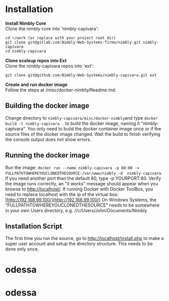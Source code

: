 Installation 
============

**Install Nimbly Core**<br />
Clone the nimbly core into 'nimbly-capivara':<br />

```
cd ~/work (or replace with your project root dir)
git clone git@gitlab.com:Nimbly-Web-Systems-firma/nimbly.git nimbly-capivara
cd nimbly-capivara
```

**Clone scaleup repos into Ext**<br />
Clone the nimbly-capivara repos into 'ext':<br />

```
git clone git@github.com:Nimbly-Web-Systems/nimbly-capivara.git ext
```

**Create and run docker image**<br />
Follow the steps at /misc/docker-nimbly/Readme.md:

Building the docker image
-------------------------
Change directory to `nimbly-capivara/misc/docker-nimbly`and type `docker build -t nimbly-capivara .` to build the docker image, naming it "nimbly-capivara". 
You only need to build the docker container image once or if the source files of the docker image changed. 
Wait the build to finish verifying the console output does not show errors.
 
Running the docker image
------------------------
Run the image: `docker run --name nimbly-capivara -p 80:80 -v FULLPATHTOWHEREYOUCLONEDTHESOURCE:/var/www/nimbly -d  nimbly-capivara`. 
If you need another port than the default 80, type -p YOURPORT:80. Verify the image runs correctly, an "it works" message should appear when you browse to [http://localhost/](http://localhost/). 
If running Docker with Docker ToolBox, you need to replace localhost with the ip of the virtual box: [http://192.168.99.100/](http://192.168.99.100/)
On Windows Systems, the "FULLPATHTOWHEREYOUCLONEDTHESOURCE" needs to be somewhere in your own Users directory, e.g. //c/Users/John/Documents/Nimbly

Installation Script
-------------------
The first time you run the source, go to [http://localhost/install.php](http://localhost/install.php) to make a super user account and setup the directory structure. This needs to be done only once. 


# odessa
# odessa
